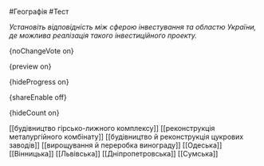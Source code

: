 #Географія #Тест

*Установіть відповідність між сферою інвестування та областю України, де можлива реалізація такого інвестиційного проекту.*

{noChangeVote on}

{preview on}

{hideProgress on}

{shareEnable off}

{hideCount on}

[[будівництво гірсько-лижного комплексу]]
[[реконструкція металургійного комбінату]]
[[будівництво й реконструкція цукрових заводів]]
[[вирощування й переробка винограду]]
[[Одеська]]
[[Вінницька]]
[[Львівська]]
[[Дніпропетровська]]
[[Сумська]]
